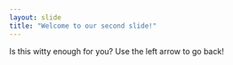 ```yaml
---
layout: slide
title: "Welcome to our second slide!"
---
```

Is this witty enough for you?
Use the left arrow to go back!
